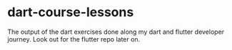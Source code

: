 # dart-course-lessons
The output of the dart exercises done along my dart and flutter developer journey. Look out for the flutter repo later on.  
